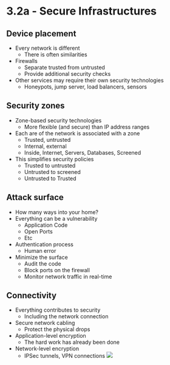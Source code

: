 # 3.2a - Secure Infrastructures
## Device placement
- Every network is different
	- There is often similarities
- Firewalls
	- Separate trusted from untrusted
	- Provide additional security checks
- Other services may require their own security technologies
	- Honeypots, jump server, load balancers, sensors
## Security zones
- Zone-based security technologies
	- More flexible (and secure) than IP address ranges
- Each are of the network is associated with a zone
	- Trusted, untrusted
	- Internal, external
	- Inside, Internet, Servers, Databases, Screened
- This simplifies security policies
	- Trusted to untrusted
	- Untrusted to screened
	- Untrusted to Trusted
## Attack surface
- How many ways into your home?
- Everything can be a vulnerability
	- Application Code
	- Open Ports
	- Etc
- Authentication process
	- Human error
- Minimize the surface
	- Audit the code
	- Block ports on the firewall
	- Monitor network traffic in real-time
## Connectivity
- Everything contributes to security
	- Including the network connection
- Secure network cabling
	- Protect the physical drops
- Application-level encryption
	- The hard work has already been done
- Network-level encryption
	- IPSec tunnels, VPN connections
![](Pasted%20image%2020240913142241.png)